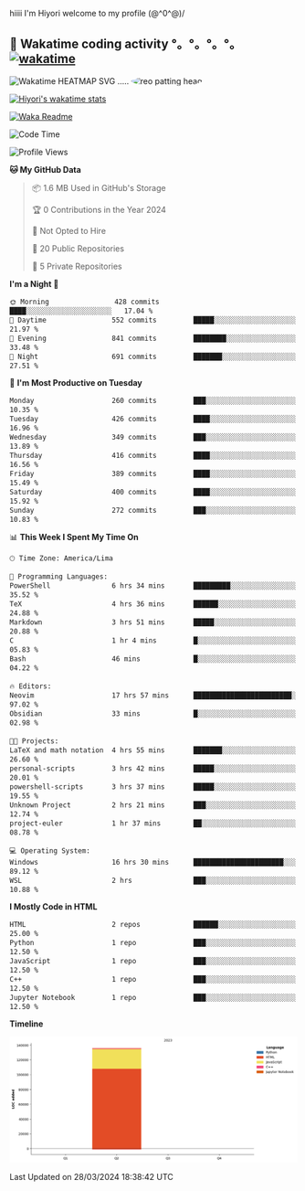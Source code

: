 hiiii I'm Hiyori welcome to my profile \(@^0^@)/

## 🦄 Wakatime coding activity °。°。°。°。[![wakatime](https://wakatime.com/badge/user/49dba2c5-26e1-43a7-9d07-e0f8613d1227.svg)](https://wakatime.com/@49dba2c5-26e1-43a7-9d07-e0f8613d1227) 
<img src="https://wakatime.com/share/@ziajoriii7/ef87015d-57e0-4afb-bb56-1a99a24ea312.svg" width="600" alt="Wakatime HEATMAP SVG"/> ..... <img src="https://i.postimg.cc/RFM2CQFY/reo-patting.webp" alt="reo patting head" width="200" style="border-radius: 50%;">

 [![Hiyori's wakatime stats](https://github-readme-stats.vercel.app/api/wakatime?username=ziajoriii7&theme=buefy&range=last_year&is_including_today=true&layout=compact&hide=markdown)](https://github.com/anuraghazra/github-readme-stats)
 

[![Waka Readme](https://github.com/hiyorijl/hiyorijl/actions/workflows/Waka%20Readme.yml/badge.svg)](https://github.com/hiyorijl/hiyorijl/actions/workflows/Waka%20Readme.yml)

<!--START_SECTION:waka-->
![Code Time](http://img.shields.io/badge/Code%20Time-763%20hrs%2045%20mins-blue)

![Profile Views](http://img.shields.io/badge/Profile%20Views-0-blue)

**🐱 My GitHub Data** 

> 📦 1.6 MB Used in GitHub's Storage 
 > 
> 🏆 0 Contributions in the Year 2024
 > 
> 🚫 Not Opted to Hire
 > 
> 📜 20 Public Repositories 
 > 
> 🔑 5 Private Repositories 
 > 
**I'm a Night 🦉** 

```text
🌞 Morning                428 commits         ████░░░░░░░░░░░░░░░░░░░░░   17.04 % 
🌆 Daytime                552 commits         █████░░░░░░░░░░░░░░░░░░░░   21.97 % 
🌃 Evening                841 commits         ████████░░░░░░░░░░░░░░░░░   33.48 % 
🌙 Night                  691 commits         ███████░░░░░░░░░░░░░░░░░░   27.51 % 
```
📅 **I'm Most Productive on Tuesday** 

```text
Monday                   260 commits         ███░░░░░░░░░░░░░░░░░░░░░░   10.35 % 
Tuesday                  426 commits         ████░░░░░░░░░░░░░░░░░░░░░   16.96 % 
Wednesday                349 commits         ███░░░░░░░░░░░░░░░░░░░░░░   13.89 % 
Thursday                 416 commits         ████░░░░░░░░░░░░░░░░░░░░░   16.56 % 
Friday                   389 commits         ████░░░░░░░░░░░░░░░░░░░░░   15.49 % 
Saturday                 400 commits         ████░░░░░░░░░░░░░░░░░░░░░   15.92 % 
Sunday                   272 commits         ███░░░░░░░░░░░░░░░░░░░░░░   10.83 % 
```


📊 **This Week I Spent My Time On** 

```text
🕑︎ Time Zone: America/Lima

💬 Programming Languages: 
PowerShell               6 hrs 34 mins       █████████░░░░░░░░░░░░░░░░   35.52 % 
TeX                      4 hrs 36 mins       ██████░░░░░░░░░░░░░░░░░░░   24.88 % 
Markdown                 3 hrs 51 mins       █████░░░░░░░░░░░░░░░░░░░░   20.88 % 
C                        1 hr 4 mins         █░░░░░░░░░░░░░░░░░░░░░░░░   05.83 % 
Bash                     46 mins             █░░░░░░░░░░░░░░░░░░░░░░░░   04.22 % 

🔥 Editors: 
Neovim                   17 hrs 57 mins      ████████████████████████░   97.02 % 
Obsidian                 33 mins             █░░░░░░░░░░░░░░░░░░░░░░░░   02.98 % 

🐱‍💻 Projects: 
LaTeX and math notation  4 hrs 55 mins       ███████░░░░░░░░░░░░░░░░░░   26.60 % 
personal-scripts         3 hrs 42 mins       █████░░░░░░░░░░░░░░░░░░░░   20.01 % 
powershell-scripts       3 hrs 37 mins       █████░░░░░░░░░░░░░░░░░░░░   19.55 % 
Unknown Project          2 hrs 21 mins       ███░░░░░░░░░░░░░░░░░░░░░░   12.74 % 
project-euler            1 hr 37 mins        ██░░░░░░░░░░░░░░░░░░░░░░░   08.78 % 

💻 Operating System: 
Windows                  16 hrs 30 mins      ██████████████████████░░░   89.12 % 
WSL                      2 hrs               ███░░░░░░░░░░░░░░░░░░░░░░   10.88 % 
```

**I Mostly Code in HTML** 

```text
HTML                     2 repos             ██████░░░░░░░░░░░░░░░░░░░   25.00 % 
Python                   1 repo              ███░░░░░░░░░░░░░░░░░░░░░░   12.50 % 
JavaScript               1 repo              ███░░░░░░░░░░░░░░░░░░░░░░   12.50 % 
C++                      1 repo              ███░░░░░░░░░░░░░░░░░░░░░░   12.50 % 
Jupyter Notebook         1 repo              ███░░░░░░░░░░░░░░░░░░░░░░   12.50 % 
```



**Timeline**

![Lines of Code chart](https://raw.githubusercontent.com/hiyorijl/hiyorijl/main/assets/bar_graph.png)


 Last Updated on 28/03/2024 18:38:42 UTC
<!--END_SECTION:waka-->
